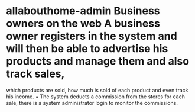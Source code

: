 ﻿# allabouthome-admin Business owners on the web A business owner registers in the system and will then be able to advertise his products and manage them and also track sales,
 which products are sold, how much is sold of each product and even track his income.
▪ The system deducts a commission from the stores for each sale, there is a system administrator login to monitor the commissions.
